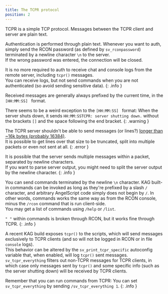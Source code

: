 ```yaml
---
title: The TCPR protocol
position: 2
---
```


TCPR is a simple TCP protocol. Messages between the TCPR client and server are plain text.

Authentication is performed through plain text. Whenever you want to auth, simply send the RCON password (as defined by `sv_rconpassword`) terminated by a newline character `\n` to the server.  
If the wrong password was entered, the connection will be closed.

It is no more required to auth to receive chat and console logs from the remote server, including `tcpr()` messages.  
You can receive logs, but not send commands when you are not authenticated (so avoid sending sensitive data).
{: .info }

Received messages are generally always prefixed by the current time, in the `[HH:MM:SS] ` format.

There seems to be a weird exception to the `[HH:MM:SS] ` format: When the server shuts down, it sends `HH:MM:SSTCPR: server shutting down.` without the brackets `[]` and the space following the end bracket.
{: .warning }

The TCPR server shouldn't be able to send messages (or lines?) [longer than ~16k bytes (probably 16384)](https://forum.thd.vg/threads/build-1865-engine-update-sponges-in-tdm-windows-modded-server-fixes.25483/).  
It is possible to get lines over that size to be truncated, split into multiple packets or even not sent at all.
{: .error }

It is possible that the server sends multiple messages within a packet, separated by newline characters.  
If you want to parse server output, you might need to split the server output by the newline character.
{: .info }

You can send commands terminated by the newline `\n` character. KAG built-in commands can be invoked as long as they're prefixed by a slash `/` character, and arbitrary AngelScript code simply does not begin by `/`. In other words, commands works the same way as from the RCON console, minus the `/rcon` command that is run client-side.  
You may get a list of commands using `/help` or `/list`.

`" "` within commands is broken through RCON, but it works fine through TCPR.
{: .info }

A recent KAG build exposes `tcpr()` to the scripts, which will send messages exclusively to TCPR clients (and so will not be logged in RCON or in file `console` logs).  
This behavior can be altered by the `sv_print_tcpr_specific` autoconfig variable that, when enabled, will log `tcpr()` sent messages.  
`sv_tcpr_everything` filters out non-TCPR messages for TCPR clients, in which case only messages sent by `tcpr()` and some specific info (such as the server shutting down) will be received by TCPR clients.

Remember that you can run commands from TCPR: You can set `sv_tcpr_everything` by sending `/sv_tcpr_everything 1`.
{: .info }
